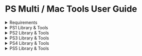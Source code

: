 # PS Multi / Mac Tools User Guide

<details>
<summary>Requirements</summary>

### Windows
- Windows 10 or 11 with .NET Framework 4.8.1 is recommended

### macOS
- macOS 12.0 or higher (Intel x86 or Apple ARM64)
- Homebrew with following packages :
  - 'wget' (Used for mirroring directories from FTP)
  - 'jdk11' (Used for sending .jar payloads)
  - 'netcat' (Used to dump self files - more stable than macOS's 'nc')
  - 'pv' (Used to track the progress of SELF files dumping -> not working yet)

### PS5
- FTP Tools require an active FTP server running on the PS5.

</details>

<details>
<summary>PS1 Library & Tools</summary>

### Backup Manager
#### Load game backups
1. Click on Library -> Load a new folder on the top menu
2. Select a folder containing your game backups (.bin format).

#### Copy game backups
1. Right-click on a game and select 'Copy to'.
2. Now select the folder where you want to copy the selected game.

### Tools
#### Merge .bin files of a game
1. Click on Tools -> Merge .bin files on the top menu
2. Browse the .cue file of the game that you want to merge
3. Optional: Add more .cue files to process more games
4. Click on 'Merge selected' if you want to merge only the selected game or click on 'Merge all' to process all added .cue files
</details>

<details>
<summary>PS2 Library & Tools</summary>

### Backup Manager
#### Load game backups
1. Click on Library -> "Load a new folder" on the top menu
2. Select a folder containing your game backups (.iso/.cso format).

#### Copy game backups
1. Right-click on a game and select 'Copy to'.
2. Now select the folder where you want to copy the selected game.

### Tools
#### Send games to the mast1c0re Network Game Loader
1. Right-click on a game inside the library and select 'Send to PS4-5'.
2. On the next window (Payload Sender) enter your PS5 IP
3. Send the mast1c0re Network Game Loader if not done yet
4. Send the game with 'Send ISO'

#### Convert BIN/CUE to ISO
1. Click on Tools -> "Convert BIN/CUE to ISO" on the top menu
2. Browse the game's .bin or .cue file
3. Click on "Convert" and wait until done

#### PSX Homebrew & Games Installer
1. Click on Tools -> "XMB Homebrew/Games Installer" on the top menu
2. Visit https://github.com/SvenGDK/PSX-XMB-Manager for more information
</details>

<details>
<summary>PS3 Library & Tools</summary>

## To be completed.

</details>

<details>
<summary>PS4 Library & Tools</summary>

## To be completed.

</details>

<details>
<summary>PS5 Library & Tools</summary>

## Backup Manager
### Load local game & app backups
`Windows`
1. Click on Library -> "Load folder with games and apps" on the top menu
2. Select a folder containing your game/app backups.

`macOS`
1. Click on Library -> "Load backup folder"
2. Select a folder containing your game/app backups.

**Note:** Game or App backups must contain a /sce_sys/param.json file.</br>
**Note 2:** .pkg files are also supported on Windows.

### Load installed games & apps over FTP
`Windows only`
1. Enter your PS5 IP & Port in the Settings on the top menu (IP:PORT)
2. Send a payload that enables FTP access
3. Click on Library -> "Load installed games and apps over FTP" on the top menu

#### Game Library Context Menu Options :
- Copy (game/app) To -> Copies the selected game to a destination drive or folder
- Play Soundtrack -> Plays the included at9 soundtrack of the game (if available)
- Check for updates -> Checks for available game patches
- Open (game) folder -> Opens the folder containing the game files
- Browse assets -> Opens the assets browser for the selected game
`Windows only`
- Change game/app type -> Changes the "applicationCategoryType" of the selected game or app
- Rename game/app -> Renames the game or app to a desired title for all languages
- Change game/app icon -> Replace the game or app's icon0.png file
- Change game/app background -> Replace the game or app's pic0.png file
- Change game/app soundtrack -> Replace the game or app's snd0.at9 file

## Tools
### Payload & Mast1c0re PS2 Game Sender
#### Payload Sender
`Windows / macOS`
1. Enter your PS5 IP and port that should receive the payload
2. Select a payload in .elf or .bin format (or from the list in macOS)
   - macOS also supports sending .jar files if jdk11 is installed via homebrew
3. Send the payload by clicking on 'Send'

#### Mast1c0re PS2 Game Sender
`Windows only`
1. Enter your PS5 IP and port of the mast1c0re Network Game Loader
2. Browse a PS2 game in .iso format
3. Send the game by clicking on 'Send ISO'

### Blu Ray Disc Burner
`Windows / macOS`
1. Select your disc drive from the list (**Caution:** Only supports 1 disc drive connected.)
2. Browse the .iso file to burn
3. Click on 'Burn Disc' and wait until finished

### GP5 Creator
`Windows only`

The GP5 Creator can create a .gp5 project file that can be used to build a PS5 .pkg using the publishing tools.</br>
The publishing tools are not included and need to be added manually at "/Tools/PS5/".</br>
Inside the GP5 Creator you can also extract a PS5 .pkg if you know the passcode.</br>
**Note:** Extracting a .pkg probably requires the same or a higher version of the publishing tools.

1. At the Save Path, click on "..." and save the new .gp5 project
2. Leave the passcode or enter a new one with the same lenght
3. Click on "Create" to create the .gp5 project file
4. Add files and folders using the "File" or "Folder" button
5. Specify the "Destination Path" inside the .pkg
6. Leave the "Add to Chunk#" field or enter another decimal value
7. Click on "Add to chunk" to add the file or folder inside the .pkg

### Param / Manifest Editor
`Windows / macOS`
#### param.json Editor
##### Creating and modifying new param.json file
1. On the top menu select "File" -> "New"
2. Select a parameter from the list and modify the value with the "Save changes" button
   - You can also add a new parameter by selecting a parameter from the list, setting the value and clicking on "Add param"
   - You can also delete a selected parameter by clicking the "Remove param" button
   - Some parameters require you to open the advanced param editor to modify their values
3. On the top menu select "File" -> "Save" to save the new param.json file

##### Loading and modifying new param.json file
1. On the top menu select "File" -> "Load param.json"
2. Select a parameter from the list and modify the value with the "Save changes" button
   - You can also add a new parameter by selecting a parameter from the list, setting the value and clicking on "Add param"
   - You can also delete a selected parameter by clicking the "Remove param" button
   - Some parameters require you to open the advanced param editor to modify their values
3. On the top menu select "File" -> "Save" to save the param.json file

##### param.json Help
- You can find useful information about all the parameters in the PSDevWiki :
   - https://www.psdevwiki.com/ps5/Param.json

#### PKG Builder
`Windows only`

The PKG Builder only supports .gp5 project files.
1. Browse your .gp5 project
2. Select a save path for the new .pkg file
3. Hit "Build PKG" and wait until the process is done

### PKG Merger
`Windows / macOS`

The PKG Merger supports PS4 & PS5 .pkg files.
1. Select a directory that contains all .pkg files that should be merged
   - *_0.pkg, *_1.pkg, *_2.pkg, ...
2. Click on "Merge" (Windows) / "Start Merge" (macOS) and wait until the process is done

### AT9 <-> WAV Converter
`Windows only`

The AT9 <-> WAV Converter allows you to convert .wav audio files to .at9 and vice versa.
1. Select a .wav or .at9 file
2. Select a bitrate and sampling rate or leave the fields empty
3. Click on "Convert" and wait until done

### FTP Browser
`Windows / macOS`
1. Enter your PS5 IP & Port (**Windows:** In the Settings on the top menu IP:PORT)
2. Click on "Connect and list content" (Windows) / "Connect" (macOS)

#### Available Context-Menu Options
- Download -> Download the selected file or folder (folder not available yet in macOS)
- Upload a file or folder -> Upload a single file or an entire folder (folder not available yet in macOS)
- Delete -> Delete the selected file or folder
- Rename -> Rename the selected file or folder
- Create a new directory -> Creates a new folder at the current path

### FTP Grabber
`Windows / macOS`
#### Options :
1. **Create a full dump** (Windows) / **Create a full game dump including metadata** (macOS)
   - This option will :
      1. Dump the FULL contents of "/mnt/sandbox/pfsmnt/GAMEID-app0"
      2. Dump contents of "/system_data/priv/appmeta/GAMEID/" to ".../GAMEID-app0/sce_sys"
      3. Dump contents of "/user/appmeta/GAMEID/" to ".../GAMEID-app0/sce_sys"
      4. Read "npbind.dat" to get the NPRW id.
      5. Copy "/user/np_uds/nobackup/conf/NPRWID/uds.ucp" to ".../GAMEID-app0/sce_sys/uds/uds00.ucp"
      6. Copy "/user/trophy2/nobackup/conf/NPRWID/TROPHY.UCP" to ".../GAMEID-app0/sce_sys/trophy2/trophy00.ucp"
2. **Dump metadata only** (Windows) / **Dump only game metadata** (macOS)
   - This option will :
      1. Read the GAME id ONLY from "/mnt/sandbox/pfsmnt/"
      2. Dump contents of "/system_data/priv/appmeta/GAMEID/" to ".../GAMEID-app0/sce_sys"
      3. Dump contents of "/user/appmeta/GAMEID/" to ".../GAMEID-app0/sce_sys"
      4. Read "npbind.dat" to get the NPRW id.
      5. Copy "/user/np_uds/nobackup/conf/NPRWID/uds.ucp" to ".../GAMEID-app0/sce_sys/uds/uds00.ucp"
      6. Copy "/user/trophy2/nobackup/conf/NPRWID/TROPHY.UCP" to ".../GAMEID-app0/sce_sys/trophy2/trophy00.ucp"
3. **Dump SELF files only**
   - This option will :
      1. Dump the SELF files to the selected dump directory "./self-dump.tar"

#### Dumping a game
1. Enter your PS5 IP & Port (**Windows:** In the Settings on the top menu IP:PORT)
2. Select "/mnt/sandbox/pfsmnt/" from the list
3. Choose a directory where the game should be dumped
4. Check the option "Create a full dump" (Windows) / "Create a full game dump including metadata" (macOS)
5. Click on "Start Download" to start dumping</br>
    **Note:** This process can take some hours depending on the game size. Keep your PS5 & PC powered on.

#### Dumping SELF files
1. Send the ps5-self-dumper payload to your PS5
2. Enter the PS5 IP & Payload Port (**Windows:** In the Settings on the top menu IP:PORT)
3. Select "/mnt/sandbox/pfsmnt/" from the list
4. Choose a directory where the SELF files should be dumped (as single .tar archive)
5. Check the option "Dump SELF files only"
6. Click on "Start Download" to start dumping and wait until done

### RCO Dumper & Extractor
`Windows only`
#### RCO Dumper
1. Enter your PS5 IP & Port (**Windows:** In the Settings on the top menu IP:PORT)
2. Select a save directory for the .rco files
3. Click on "Get files" and wait until the files are dumped

#### RCO Extractor
1. Select a folder containing .rco files or select a single .rco file
2. Click on "Extract" and wait until the .rco file(s) is/are extracted

### Game Patches
`Windows / macOS`
#### Search & Download Game Patches
`Windows`
1. Click on "Downloads" -> "Patches" -> "Official game patches" on the top menu OR right-click a game in the library and select "Check for updates"
2. Enter a game ID (like PPSA02081) and click on "Search"
3. A new window will be opened with a list of available patches (if nothing shows up just move the window (WebView bug) or retry)
4. Select the patch you want to download and download each piece pkg of this update (if there is more than 1 piece)
   - You can add the download to the queue and download it later or together with other ones
5. All downloads will be stored in the "Downloads" folder on the same location as PS Multi Tools
`macOS`
1. Simply do a right-click in the games library and select "Check for updates" on an empty selection or on a selected game
2. Enter a game ID (like PPSA02081) and click on "Search"
3. A new window will be opened with a list of available patches
4. Select the patch you want to download and download each piece pkg of this update (if there is more than 1 piece)
   - You can add the download to the queue and download it later or together with other ones
5. All downloads will be stored in the default "Downloads" folder

### Fake sign self files
`Windows / macOS`
#### make_fself
`Windows`
1. Click on "Tools" -> "Build / Create" -> "Fake sign SELF files" on the top menu
2. Select a dumped game backup folder that contains the decrypted SELF files (already unpacked and replaced)
3. Click on "Make" and wait until done

`macOS`
1. Select the "make_fSELF" tab on the top
2. Select a dumped game backup folder that contains the decrypted SELF files (already unpacked and replaced)
3. Click on "Make" and wait until done

</details>
